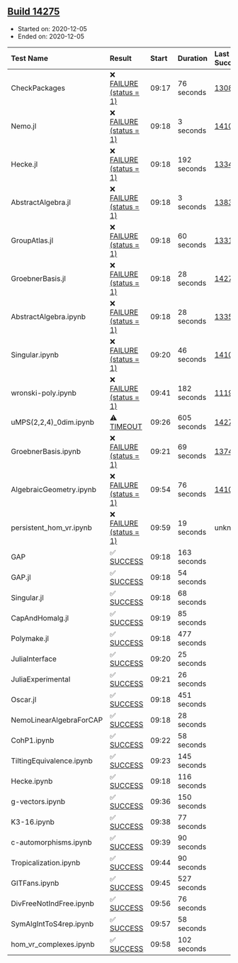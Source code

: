## [Build 14275](https://oscarci.mathematik.uni-kl.de/job/oscar/14275/)

* Started on: 2020-12-05
* Ended on: 2020-12-05

| Test Name    | Result | Start | Duration | Last Success | First Failure |
|:-------------|:-------|:------|:---------|:-------------|:--------------|
| CheckPackages | ❌ [FAILURE (status = 1)](https://oscarci.mathematik.uni-kl.de/job/oscar/14275/artifact/logs/build-14275/CheckPackages.log) | 09:17 | 76 seconds | [13085](https://oscarci.mathematik.uni-kl.de/job/oscar/13085/) | [13086](https://oscarci.mathematik.uni-kl.de/job/oscar/13086/) |
| Nemo.jl | ❌ [FAILURE (status = 1)](https://oscarci.mathematik.uni-kl.de/job/oscar/14275/artifact/logs/build-14275/Nemo.jl.log) | 09:18 | 3 seconds | [14101](https://oscarci.mathematik.uni-kl.de/job/oscar/14101/) | [14102](https://oscarci.mathematik.uni-kl.de/job/oscar/14102/) |
| Hecke.jl | ❌ [FAILURE (status = 1)](https://oscarci.mathematik.uni-kl.de/job/oscar/14275/artifact/logs/build-14275/Hecke.jl.log) | 09:18 | 192 seconds | [13341](https://oscarci.mathematik.uni-kl.de/job/oscar/13341/) | [13342](https://oscarci.mathematik.uni-kl.de/job/oscar/13342/) |
| AbstractAlgebra.jl | ❌ [FAILURE (status = 1)](https://oscarci.mathematik.uni-kl.de/job/oscar/14275/artifact/logs/build-14275/AbstractAlgebra.jl.log) | 09:18 | 3 seconds | [13837](https://oscarci.mathematik.uni-kl.de/job/oscar/13837/) | [13838](https://oscarci.mathematik.uni-kl.de/job/oscar/13838/) |
| GroupAtlas.jl | ❌ [FAILURE (status = 1)](https://oscarci.mathematik.uni-kl.de/job/oscar/14275/artifact/logs/build-14275/GroupAtlas.jl.log) | 09:18 | 60 seconds | [13311](https://oscarci.mathematik.uni-kl.de/job/oscar/13311/) | [13312](https://oscarci.mathematik.uni-kl.de/job/oscar/13312/) |
| GroebnerBasis.jl | ❌ [FAILURE (status = 1)](https://oscarci.mathematik.uni-kl.de/job/oscar/14275/artifact/logs/build-14275/GroebnerBasis.jl.log) | 09:18 | 28 seconds | [14274](https://oscarci.mathematik.uni-kl.de/job/oscar/14274/) | [14275](https://oscarci.mathematik.uni-kl.de/job/oscar/14275/) |
| AbstractAlgebra.ipynb | ❌ [FAILURE (status = 1)](https://oscarci.mathematik.uni-kl.de/job/oscar/14275/artifact/logs/build-14275/AbstractAlgebra.ipynb.log) | 09:18 | 28 seconds | [13355](https://oscarci.mathematik.uni-kl.de/job/oscar/13355/) | [13356](https://oscarci.mathematik.uni-kl.de/job/oscar/13356/) |
| Singular.ipynb | ❌ [FAILURE (status = 1)](https://oscarci.mathematik.uni-kl.de/job/oscar/14275/artifact/logs/build-14275/Singular.ipynb.log) | 09:20 | 46 seconds | [14101](https://oscarci.mathematik.uni-kl.de/job/oscar/14101/) | [14102](https://oscarci.mathematik.uni-kl.de/job/oscar/14102/) |
| wronski-poly.ipynb | ❌ [FAILURE (status = 1)](https://oscarci.mathematik.uni-kl.de/job/oscar/14275/artifact/logs/build-14275/wronski-poly.ipynb.log) | 09:41 | 182 seconds | [11192](https://oscarci.mathematik.uni-kl.de/job/oscar/11192/) | [11193](https://oscarci.mathematik.uni-kl.de/job/oscar/11193/) |
| uMPS(2,2,4)_0dim.ipynb | ⚠ [TIMEOUT](https://oscarci.mathematik.uni-kl.de/job/oscar/14275/artifact/logs/build-14275/uMPS-2-2-4-_0dim.ipynb.log) | 09:26 | 605 seconds | [14273](https://oscarci.mathematik.uni-kl.de/job/oscar/14273/) | [14274](https://oscarci.mathematik.uni-kl.de/job/oscar/14274/) |
| GroebnerBasis.ipynb | ❌ [FAILURE (status = 1)](https://oscarci.mathematik.uni-kl.de/job/oscar/14275/artifact/logs/build-14275/GroebnerBasis.ipynb.log) | 09:21 | 69 seconds | [13748](https://oscarci.mathematik.uni-kl.de/job/oscar/13748/) | [13749](https://oscarci.mathematik.uni-kl.de/job/oscar/13749/) |
| AlgebraicGeometry.ipynb | ❌ [FAILURE (status = 1)](https://oscarci.mathematik.uni-kl.de/job/oscar/14275/artifact/logs/build-14275/AlgebraicGeometry.ipynb.log) | 09:54 | 76 seconds | [14101](https://oscarci.mathematik.uni-kl.de/job/oscar/14101/) | [14102](https://oscarci.mathematik.uni-kl.de/job/oscar/14102/) |
| persistent_hom_vr.ipynb | ❌ [FAILURE (status = 1)](https://oscarci.mathematik.uni-kl.de/job/oscar/14275/artifact/logs/build-14275/persistent_hom_vr.ipynb.log) | 09:59 | 19 seconds | unknown | unknown |
| GAP | ✅ [SUCCESS](https://oscarci.mathematik.uni-kl.de/job/oscar/14275/artifact/logs/build-14275/GAP.log) | 09:18 | 163 seconds |  |  |
| GAP.jl | ✅ [SUCCESS](https://oscarci.mathematik.uni-kl.de/job/oscar/14275/artifact/logs/build-14275/GAP.jl.log) | 09:18 | 54 seconds |  |  |
| Singular.jl | ✅ [SUCCESS](https://oscarci.mathematik.uni-kl.de/job/oscar/14275/artifact/logs/build-14275/Singular.jl.log) | 09:18 | 68 seconds |  |  |
| CapAndHomalg.jl | ✅ [SUCCESS](https://oscarci.mathematik.uni-kl.de/job/oscar/14275/artifact/logs/build-14275/CapAndHomalg.jl.log) | 09:19 | 85 seconds |  |  |
| Polymake.jl | ✅ [SUCCESS](https://oscarci.mathematik.uni-kl.de/job/oscar/14275/artifact/logs/build-14275/Polymake.jl.log) | 09:18 | 477 seconds |  |  |
| JuliaInterface | ✅ [SUCCESS](https://oscarci.mathematik.uni-kl.de/job/oscar/14275/artifact/logs/build-14275/JuliaInterface.log) | 09:20 | 25 seconds |  |  |
| JuliaExperimental | ✅ [SUCCESS](https://oscarci.mathematik.uni-kl.de/job/oscar/14275/artifact/logs/build-14275/JuliaExperimental.log) | 09:21 | 26 seconds |  |  |
| Oscar.jl | ✅ [SUCCESS](https://oscarci.mathematik.uni-kl.de/job/oscar/14275/artifact/logs/build-14275/Oscar.jl.log) | 09:18 | 451 seconds |  |  |
| NemoLinearAlgebraForCAP | ✅ [SUCCESS](https://oscarci.mathematik.uni-kl.de/job/oscar/14275/artifact/logs/build-14275/NemoLinearAlgebraForCAP.log) | 09:18 | 28 seconds |  |  |
| CohP1.ipynb | ✅ [SUCCESS](https://oscarci.mathematik.uni-kl.de/job/oscar/14275/artifact/logs/build-14275/CohP1.ipynb.log) | 09:22 | 58 seconds |  |  |
| TiltingEquivalence.ipynb | ✅ [SUCCESS](https://oscarci.mathematik.uni-kl.de/job/oscar/14275/artifact/logs/build-14275/TiltingEquivalence.ipynb.log) | 09:23 | 145 seconds |  |  |
| Hecke.ipynb | ✅ [SUCCESS](https://oscarci.mathematik.uni-kl.de/job/oscar/14275/artifact/logs/build-14275/Hecke.ipynb.log) | 09:18 | 116 seconds |  |  |
| g-vectors.ipynb | ✅ [SUCCESS](https://oscarci.mathematik.uni-kl.de/job/oscar/14275/artifact/logs/build-14275/g-vectors.ipynb.log) | 09:36 | 150 seconds |  |  |
| K3-16.ipynb | ✅ [SUCCESS](https://oscarci.mathematik.uni-kl.de/job/oscar/14275/artifact/logs/build-14275/K3-16.ipynb.log) | 09:38 | 77 seconds |  |  |
| c-automorphisms.ipynb | ✅ [SUCCESS](https://oscarci.mathematik.uni-kl.de/job/oscar/14275/artifact/logs/build-14275/c-automorphisms.ipynb.log) | 09:39 | 90 seconds |  |  |
| Tropicalization.ipynb | ✅ [SUCCESS](https://oscarci.mathematik.uni-kl.de/job/oscar/14275/artifact/logs/build-14275/Tropicalization.ipynb.log) | 09:44 | 90 seconds |  |  |
| GITFans.ipynb | ✅ [SUCCESS](https://oscarci.mathematik.uni-kl.de/job/oscar/14275/artifact/logs/build-14275/GITFans.ipynb.log) | 09:45 | 527 seconds |  |  |
| DivFreeNotIndFree.ipynb | ✅ [SUCCESS](https://oscarci.mathematik.uni-kl.de/job/oscar/14275/artifact/logs/build-14275/DivFreeNotIndFree.ipynb.log) | 09:56 | 76 seconds |  |  |
| SymAlgIntToS4rep.ipynb | ✅ [SUCCESS](https://oscarci.mathematik.uni-kl.de/job/oscar/14275/artifact/logs/build-14275/SymAlgIntToS4rep.ipynb.log) | 09:57 | 58 seconds |  |  |
| hom_vr_complexes.ipynb | ✅ [SUCCESS](https://oscarci.mathematik.uni-kl.de/job/oscar/14275/artifact/logs/build-14275/hom_vr_complexes.ipynb.log) | 09:58 | 102 seconds |  |  |

